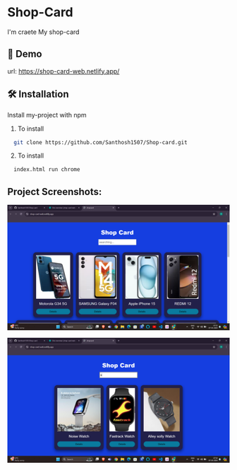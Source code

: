 # Shop-Card

I'm craete My shop-card

## 🔗 Demo

url: https://shop-card-web.netlify.app/

## 🛠 Installation

Install my-project with npm

1. To install
```bash
  git clone https://github.com/Santhosh1507/Shop-card.git
```
2. To install
```bash
  index.html run chrome
```
## Project Screenshots:
![alt text](<Image/Screenshot 2024-05-07 075349.png>)

![alt text](<Image/Screenshot 2024-05-07 075404.png>)
